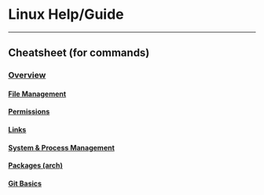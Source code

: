 # Linux Help/Guide
 
***
## Cheatsheet (for commands)
### [Overview](https://github.com/mthyuu/linux/blob/8915107cc8b0ecaa95cb9b25d3c6922ecea0c3d6/cheatsheet/commands-overview.txt)
#### [File Management](https://github.com/mthyuu/linux/blob/8915107cc8b0ecaa95cb9b25d3c6922ecea0c3d6/cheatsheet/files.txt)
#### [Permissions](https://github.com/mthyuu/linux/blob/8915107cc8b0ecaa95cb9b25d3c6922ecea0c3d6/cheatsheet/perms.txt)
#### [Links](https://github.com/mthyuu/linux/blob/8915107cc8b0ecaa95cb9b25d3c6922ecea0c3d6/cheatsheet/links.txt)
#### [System & Process Management](https://github.com/mthyuu/linux/blob/8915107cc8b0ecaa95cb9b25d3c6922ecea0c3d6/cheatsheet/system.txt)
#### [Packages (arch)](https://github.com/mthyuu/linux/blob/8915107cc8b0ecaa95cb9b25d3c6922ecea0c3d6/cheatsheet/packages.txt)
#### [Git Basics](https://github.com/mthyuu/linux/blob/8915107cc8b0ecaa95cb9b25d3c6922ecea0c3d6/cheatsheet/git.txt)
 
